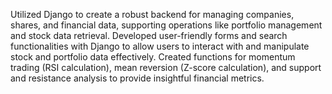 Utilized Django to create a robust backend for managing companies, shares, and financial data, supporting operations like portfolio management and stock data retrieval.
Developed user-friendly forms and search functionalities with Django to allow users to interact with and manipulate stock and portfolio data effectively.
Created functions for momentum trading (RSI calculation), mean reversion (Z-score calculation), and support and resistance analysis to provide insightful financial metrics.
